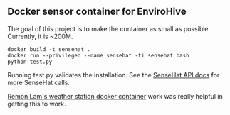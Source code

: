 ## Docker sensor container for EnviroHive

The goal of this project is to make the container as small as possible.  Currently, it is ~200M.

```
docker build -t sensehat .
docker run --privileged --name sensehat -ti sensehat bash
python test.py
```
Running test.py validates the installation.  See the [SenseHat API docs](https://pythonhosted.org/sense-hat/) for more SenseHat calls.

[Remon Lam's weather station docker container](https://github.com/remonlam/rpi-docker-weather/) work was really helpful in getting this to work.
